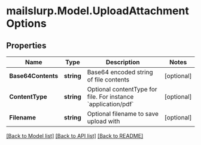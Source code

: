 
# mailslurp.Model.UploadAttachmentOptions

## Properties

Name | Type | Description | Notes
------------ | ------------- | ------------- | -------------
**Base64Contents** | **string** | Base64 encoded string of file contents | [optional] 
**ContentType** | **string** | Optional contentType for file. For instance &#x60;application/pdf&#x60; | [optional] 
**Filename** | **string** | Optional filename to save upload with | [optional] 

[[Back to Model list]](../README.md#documentation-for-models)
[[Back to API list]](../README.md#documentation-for-api-endpoints)
[[Back to README]](../README.md)

